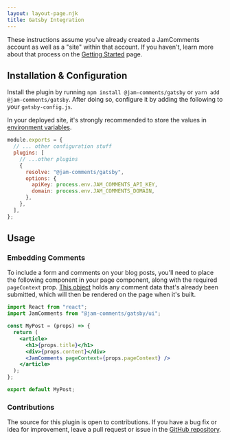 ```yaml
---
layout: layout-page.njk
title: Gatsby Integration
---
```


These instructions assume you've already created a JamComments account as well as a "site" within that account. If you haven't, learn more about that process on the [Getting Started](/docs/getting-started) page.

## Installation & Configuration

Install the plugin by running `npm install @jam-comments/gatsby` or `yarn add @jam-comments/gatsby`. After doing so, configure it by adding the following to your `gatsby-config.js`.

<div class="warning">
  <span>
    In your deployed site, it's strongly recommended to store the values in <a href="https://www.gatsbyjs.com/docs/how-to/local-development/environment-variables/">environment variables</a>.
  </span>
</div>

```javascript
module.exports = {
  // ... other configuration stuff
  plugins: [
    // ...other plugins
    {
      resolve: "@jam-comments/gatsby",
      options: {
        apiKey: process.env.JAM_COMMENTS_API_KEY,
        domain: process.env.JAM_COMMENTS_DOMAIN,
      },
    },
  ],
};
```

## Usage

### Embedding Comments

To include a form and comments on your blog posts, you'll need to place the following component in your page component, along with the required `pageContext` prop. [This object](https://www.gatsbyjs.com/docs/creating-and-modifying-pages) holds any comment data that's already been submitted, which will then be rendered on the page when it's built.

```jsx
import React from "react";
import JamComments from "@jam-comments/gatsby/ui";

const MyPost = (props) => {
  return (
    <article>
      <h1>{props.title}</h1>
      <div>{props.content}</div>
      <JamComments pageContext={props.pageContext} />
    </article>
  );
};

export default MyPost;
```

### Contributions

The source for this plugin is open to contributions. If you have a bug fix or idea for improvement, leave a pull request or issue in the [GitHub repository](https://github.com/alexmacarthur/jam-comments-javascript/tree/master/packages/gatsby).

